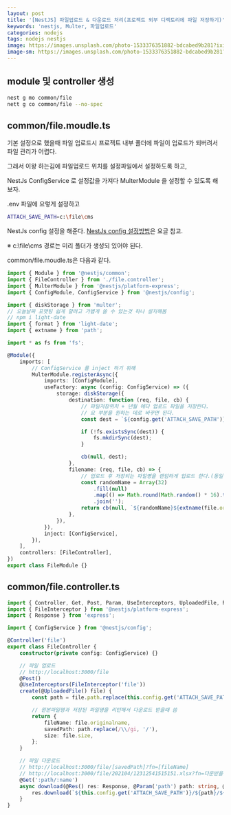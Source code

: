 ```yaml
---
layout: post
title: '[NestJS] 파일업로드 & 다운로드 처리(프로젝트 외부 디렉토리에 파일 저장하기)'
keywords: 'nestjs, Multer, 파일업로드'
categories: nodejs
tags: nodejs nestjs
image: https://images.unsplash.com/photo-1533376351882-bdcabed9b281?ixid=MXwxMjA3fDB8MHxwaG90by1wYWdlfHx8fGVufDB8fHw%3D&ixlib=rb-1.2.1&auto=format&fit=crop&w=1650&q=80
image-sm: https://images.unsplash.com/photo-1533376351882-bdcabed9b281?ixid=MXwxMjA3fDB8MHxwaG90by1wYWdlfHx8fGVufDB8fHw%3D&ixlib=rb-1.2.1&auto=format&fit=crop&w=1650&q=80
---
```


## module 및 controller 생성

```bash
nest g mo common/file
nett g co common/file --no-spec
```

## common/file.moudle.ts

기본 설정으로 했을때 파일 업로드시 프로젝트 내부 폴더에 파일이 업로드가 되버려서 파일 관리가 어렵다.

그래서 이왕 하는김에 파일업로드 위치를 설정파일에서 설정하도록 하고,

NestJs ConfigService 로 설정값을 가져다 MulterModule 을 설정할 수 있도록 해 보자.

.env 파일에 요렇게 설정하고

```bash
ATTACH_SAVE_PATH=c:\file\cms
```

NestJs config 설정을 해준다. [NestJs config 설정방법](https://stove99.github.io/javascript/2021/04/15/nestjs-mongo-setting-with-config-service/)은 요글 참고.

※ c:\file\cms 경로는 미리 폴더가 생성되 있어야 된다.

common/file.moudle.ts은 다음과 같다.

```typescript
import { Module } from '@nestjs/common';
import { FileController } from './file.controller';
import { MulterModule } from '@nestjs/platform-express';
import { ConfigModule, ConfigService } from '@nestjs/config';

import { diskStorage } from 'multer';
// 오늘날짜 포맷팅 쉽게 할려고 가볍게 쓸 수 있는것 하나 설치해봄
// npm i light-date
import { format } from 'light-date';
import { extname } from 'path';

import * as fs from 'fs';

@Module({
    imports: [
        // ConfigService 를 inject 하기 위해
        MulterModule.registerAsync({
            imports: [ConfigModule],
            useFactory: async (config: ConfigService) => ({
                storage: diskStorage({
                    destination: function (req, file, cb) {
                        // 파일저장위치 + 년월 에다 업로드 파일을 저장한다.
                        // 요 부분을 원하는 데로 바꾸면 된다.
                        const dest = `${config.get('ATTACH_SAVE_PATH')}/${format(new Date(), '{yyyy}{MM}')}/`;

                        if (!fs.existsSync(dest)) {
                            fs.mkdirSync(dest);
                        }

                        cb(null, dest);
                    },
                    filename: (req, file, cb) => {
                        // 업로드 후 저장되는 파일명을 랜덤하게 업로드 한다.(동일한 파일명을 업로드 됐을경우 오류방지)
                        const randomName = Array(32)
                            .fill(null)
                            .map(() => Math.round(Math.random() * 16).toString(16))
                            .join('');
                        return cb(null, `${randomName}${extname(file.originalname)}`);
                    },
                }),
            }),
            inject: [ConfigService],
        }),
    ],
    controllers: [FileController],
})
export class FileModule {}
```

## common/file.controller.ts

```typescript
import { Controller, Get, Post, Param, UseInterceptors, UploadedFile, Res, Query } from '@nestjs/common';
import { FileInterceptor } from '@nestjs/platform-express';
import { Response } from 'express';

import { ConfigService } from '@nestjs/config';

@Controller('file')
export class FileController {
    constructor(private config: ConfigService) {}

    // 파일 업로드
    // http://localhost:3000/file
    @Post()
    @UseInterceptors(FileInterceptor('file'))
    create(@UploadedFile() file) {
        const path = file.path.replace(this.config.get('ATTACH_SAVE_PATH'), '');

        // 원본파일명과 저장된 파일명을 리턴해서 다운로드 받을때 씀
        return {
            fileName: file.originalname,
            savedPath: path.replace(/\\/gi, '/'),
            size: file.size,
        };
    }

    // 파일 다운로드
    // http://localhost:3000/file/[savedPath]?fn=[fileName]
    // http://localhost:3000/file/202104/12312541515151.xlsx?fn=다운받을원본파일명.xlsx
    @Get(':path/:name')
    async download(@Res() res: Response, @Param('path') path: string, @Param('name') name: string, @Query('fn') fileName) {
        res.download(`${this.config.get('ATTACH_SAVE_PATH')}/${path}/${name}`, fileName);
    }
}
```
